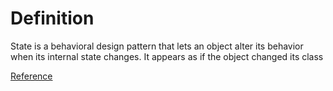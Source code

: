 # Definition
State is a behavioral design pattern that lets an object alter its behavior when its internal state changes. It appears as if the object changed its class




[Reference](https://refactoring.guru/design-patterns/state)
